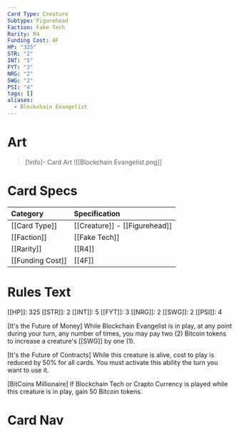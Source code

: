 ```yaml
---
Card Type: Creature
Subtype: Figurehead
Faction: Fake Tech
Rarity: R4
Funding Cost: 4F
HP: "325"
STR: "2"
INT: "5"
FYT: "3"
NRG: "2"
SWG: "2"
PSI: "4"
tags: []
aliases:
  - Blockchain Evangelist
---
```

# Art

> [!info]- Card Art
> ![[Blockchain Evangelist.png]]

# Card Specs

| Category | Specification| 
| :--- | :--- |
| [[Card Type]] | [[Creature]] - [[Figurehead]] |  
| [[Faction]] | [[Fake Tech]] |  
| [[Rarity]] | [[R4]] |  
| [[Funding Cost]] | [[4F]] |  

# Rules Text  

[[HP]]: 325 [[STR]]: 2 [[INT]]: 5 [[FYT]]: 3 [[NRG]]: 2 [[SWG]]: 2 [[PSI]]: 4  

[It's the Future of Money] While Blockchain Evangelist is in play, at any point during your turn, any number of times, you may pay two (2) Bitcoin tokens to increase a creature's [[SWG]] by one (1).  

[It's the Future of Contracts] While this creature is alive, cost to play is reduced by 50% for all cards. You must activate this ability the turn you want to use it.  

[BitCoins Millionaire] If Blockchain Tech or Crapto Currency is played while this creature is in play, gain 50 Bitcoin tokens.  

# Card Nav 

